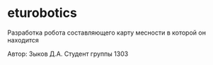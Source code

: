 # eturobotics
Разработка робота составляющего карту месности в которой он находится

Автор: Зыков Д.А. Студент группы 1303
